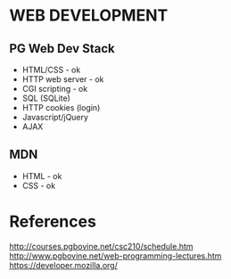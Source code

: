 # WEB DEVELOPMENT
## PG Web Dev Stack
- HTML/CSS - ok
- HTTP web server - ok
- CGI scripting - ok
- SQL (SQLite)
- HTTP cookies (login)
- Javascript/jQuery
- AJAX

## MDN
- HTML - ok
- CSS - ok

# References
http://courses.pgbovine.net/csc210/schedule.htm
http://www.pgbovine.net/web-programming-lectures.htm
https://developer.mozilla.org/
